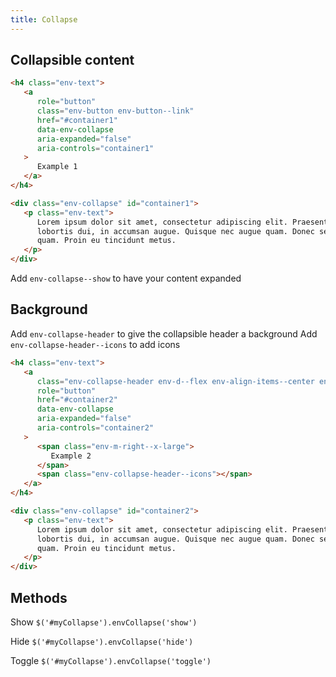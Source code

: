 ```yaml
---
title: Collapse
---
```


<h2>Collapsible content</h2>

```html
<h4 class="env-text">
   <a
      role="button"
      class="env-button env-button--link"
      href="#container1"
      data-env-collapse
      aria-expanded="false"
      aria-controls="container1"
   >
      Example 1
   </a>
</h4>

<div class="env-collapse" id="container1">
   <p class="env-text">
      Lorem ipsum dolor sit amet, consectetur adipiscing elit. Praesent eget
      lobortis dui, in accumsan augue. Quisque nec augue quam. Donec sed purus
      quam. Proin eu tincidunt metus.
   </p>
</div>
```

Add `env-collapse--show` to have your content expanded

## Background

Add `env-collapse-header` to give the collapsible header a background
Add `env-collapse-header--icons` to add icons

```html
<h4 class="env-text">
   <a
      class="env-collapse-header env-d--flex env-align-items--center env-justify-content--between"
      role="button"
      href="#container2"
      data-env-collapse
      aria-expanded="false"
      aria-controls="container2"
   >
      <span class="env-m-right--x-large">
         Example 2
      </span>
      <span class="env-collapse-header--icons"></span>
   </a>
</h4>

<div class="env-collapse" id="container2">
   <p class="env-text">
      Lorem ipsum dolor sit amet, consectetur adipiscing elit. Praesent eget
      lobortis dui, in accumsan augue. Quisque nec augue quam. Donec sed purus
      quam. Proin eu tincidunt metus.
   </p>
</div>
```

## Methods

Show `$('#myCollapse').envCollapse('show')`

Hide `$('#myCollapse').envCollapse('hide')`

Toggle `$('#myCollapse').envCollapse('toggle')`
